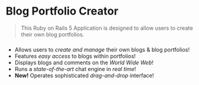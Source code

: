 # Blog Portfolio Creator

> This Ruby on Rails 5 Application is designed to allow users to create their own blog portfolios. 

### 

- Allows users to _create and manage_ their own blogs & blog portfolios!
- Features _easy access_ to blogs within portfolios!
- Displays blogs and comments on the _World Wide Web_!
- Runs a _state-of-the-art_ chat engine in _real time_!
- **New!** Operates sophisticated _drag-and-drop_ interface!

